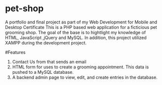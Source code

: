 # pet-shop
A portfolio and final project as part of my Web Development for Mobile and Desktop Certificate
This is a PHP based web application for a ficticious pet grooming shop.  The goal of the base is to hightlight my knowledge of HTML, JavaScript
,jQuery and MySQL.  In addition, this project utilized XAMPP during the development project. 

#Features
1. Contact Us from that sends an email
2. HTML form for uses to create a grooming appointment.  This data is pushed to a MySQL database.
3. A backend admin page to view, edit, and create entries in the database.

